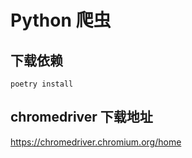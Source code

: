 # Python 爬虫


## 下载依赖
```shell
poetry install
```

## chromedriver 下载地址 
https://chromedriver.chromium.org/home

















